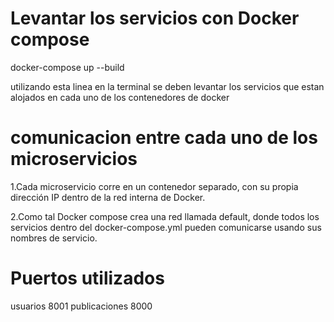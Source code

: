 # Levantar los servicios con Docker compose

docker-compose up --build

utilizando esta linea en la terminal se deben levantar los servicios que estan alojados en cada uno de los contenedores de docker

# comunicacion entre cada uno de los microservicios

1.Cada microservicio corre en un contenedor separado, con su propia dirección IP dentro de la red interna de Docker.

2.Como tal Docker compose crea una red llamada default, donde todos los servicios dentro del docker-compose.yml pueden comunicarse usando sus nombres de servicio.

# Puertos utilizados

usuarios 8001
publicaciones 8000